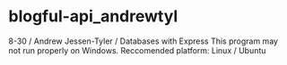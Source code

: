 # blogful-api_andrewtyl

8-30 / Andrew Jessen-Tyler / Databases with Express
This program may not run properly on Windows.
Reccomended platform: Linux / Ubuntu
